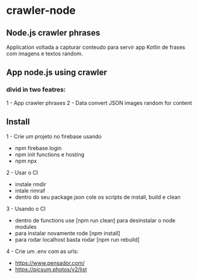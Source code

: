# crawler-node

## Node.js crawler phrases
Application voltada a capturar conteudo para servir app Kotlin de frases com imagens e textos random.

## App node.js using crawler
### divid in two featres:
1 - App crawler phrases
2 - Data convert JSON images random for content

## Install
1 - Crie um projeto no firebase usando
* npm firebase login
* npm init functions e hosting
* npm npx

2 - Usar o CI
* instale rmdir
* intale rimraf
* dentro do seu package.json cole os scripts de install, build e clean

3 - Usando o CI
* dentro de functions use [npm run clean] para desinstalar o node modules
* para instalar novamente rode [npm install]
* para rodar localhost basta rodar [npm run rebuild]

4 - Crie um .env com as urls:
- https://www.pensador.com/
- https://picsum.photos/v2/list

